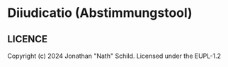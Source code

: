 # Diiudicatio (Abstimmungstool)

## LICENCE
Copyright (c) 2024 Jonathan "Nath" Schild. Licensed under the EUPL-1.2
